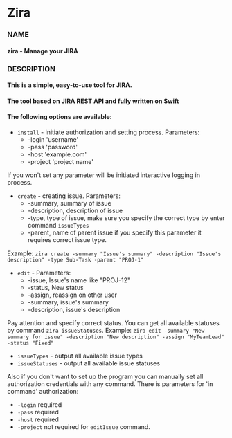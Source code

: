 # Zira

### NAME
#### zira - Manage your JIRA

### DESCRIPTION
#### This is a simple, easy-to-use tool for JIRA.
#### The tool based on JIRA REST API and fully written on Swift

#### The following options are available:

* `install` - initiate authorization and setting process. Parameters:
  * -login 'username'
  * -pass 'password'
  * -host 'example.com'
  * -project 'project name'

If you won't set any parameter will be initiated interactive logging in process.

* `create` - creating issue. Parameters:
  * -summary, summary of issue
  * -description, description of issue
  * -type, type of issue, make sure you specify the correct type by enter command `issueTypes`
  * -parent, name of parent issue if you specify this parameter it requires correct issue type.

Example:
`zira create -summary "Issue's summary" -description "Issue's description" -type Sub-Task -parent "PROJ-1"`

* `edit` - Parameters:
  * -issue, Issue's name like "PROJ-12"
  * -status, New status
  * -assign, reassign on other user
  * -summary, issue's summary
  * -description, issue's description

Pay attention and specify correct status. You can get all available statuses by command `zira issueStatuses`.
Example:
`zira edit -summary "New summary for issue" -description "New description" -assign "MyTeamLead" -status "Fixed"`

* `issueTypes` - output all available issue types
* `issueStatuses` - output all available issue statuses

Also if you don't want to set up the program you can manually set all authorization credentials with any command. There is parameters for 'in command' authorization:

* `-login` required
* `-pass` required
* `-host` required
* `-project` not required for `editIssue` command.

